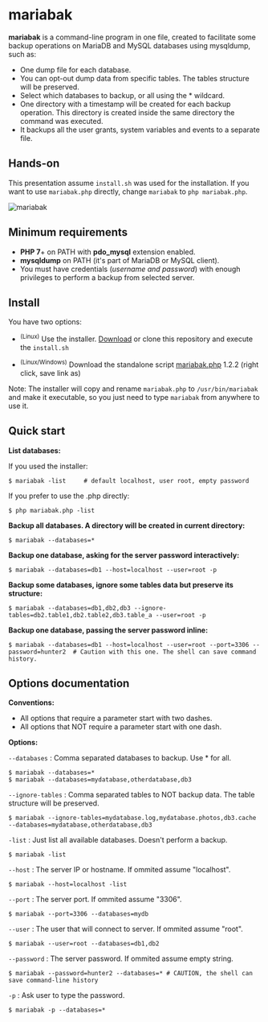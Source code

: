 # mariabak

**mariabak** is a command-line program in one file, created to facilitate some backup operations on MariaDB and MySQL databases using mysqldump, such as:

- One dump file for each database.
- You can opt-out dump data from specific tables. The tables structure will be preserved.
- Select which databases to backup, or all using the * wildcard.
- One directory with a timestamp will be created for each backup operation. This directory is created inside the same directory the command was executed.
- It backups all the user grants, system variables and events to a separate file.

## Hands-on

This presentation assume `install.sh` was used for the installation. If you want to use `mariabak.php` directly, change `mariabak` to `php mariabak.php`.

![mariabak](https://user-images.githubusercontent.com/193798/184143085-23380ab9-03da-4d66-8ba8-1aaa1650f3ea.gif)

## Minimum requirements

- **PHP 7**+ on PATH with **pdo_mysql** extension enabled.
- **mysqldump** on PATH (it's part of MariaDB or MySQL client).
- You must have credentials (_username and password_) with enough privileges to perform a backup from selected server.

## Install

You have two options:

- <sup>(Linux)</sup> Use the installer. [Download](https://github.com/llagerlof/mariabak/archive/refs/heads/master.zip) or clone this repository and execute the `install.sh`

- <sup>(Linux/Windows)</sup> Download the standalone script [mariabak.php](https://raw.githubusercontent.com/llagerlof/mariabak/master/mariabak.php) 1.2.2 (right click, save link as)

Note: The installer will copy and rename `mariabak.php` to `/usr/bin/mariabak` and make it executable, so you just need to type `mariabak` from anywhere to use it.

## Quick start

**List databases:**

If you used the installer:

```shell
$ mariabak -list     # default localhost, user root, empty password
```

If you prefer to use the .php directly:

```shell
$ php mariabak.php -list
```

**Backup all databases. A directory will be created in current directory:**

```shell
$ mariabak --databases=*
```

**Backup one database, asking for the server password interactively:**

```shell
$ mariabak --databases=db1 --host=localhost --user=root -p
```

**Backup some databases, ignore some tables data but preserve its structure:**

```shell
$ mariabak --databases=db1,db2,db3 --ignore-tables=db2.table1,db2.table2,db3.table_a --user=root -p
```

**Backup one database, passing the server password inline:**

```shell
$ mariabak --databases=db1 --host=localhost --user=root --port=3306 --password=hunter2  # Caution with this one. The shell can save command history.
```

## Options documentation

**Conventions:**

- All options that require a parameter start with two dashes.
- All options that NOT require a parameter start with one dash.

**Options:**

`--databases` : Comma separated databases to backup. Use * for all.

```shell
$ mariabak --databases=*
$ mariabak --databases=mydatabase,otherdatabase,db3
```

`--ignore-tables` : Comma separated tables to NOT backup data. The table structure will be preserved.

```shell
$ mariabak --ignore-tables=mydatabase.log,mydatabase.photos,db3.cache --databases=mydatabase,otherdatabase,db3
```

`-list` : Just list all available databases. Doesn't perform a backup.

```shell
$ mariabak -list
```

`--host` : The server IP or hostname. If ommited assume "localhost".

```shell
$ mariabak --host=localhost -list
```

`--port` : The server port. If ommited assume "3306".

```shell
$ mariabak --port=3306 --databases=mydb
```

`--user` : The user that will connect to server. If ommited assume "root".

```shell
$ mariabak --user=root --databases=db1,db2
```

`--password` : The server password. If ommited assume empty string.

```shell
$ mariabak --password=hunter2 --databases=* # CAUTION, the shell can save command-line history
```

`-p` : Ask user to type the password.

```shell
$ mariabak -p --databases=*
```
